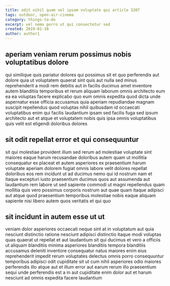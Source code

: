 ```yaml
---
title: odit nihil quam vel ipsam voluptate qui article 3207
tags: outdoor, open-air-cinema
category: things-to-do
excerpt: vel nemo porro ut qui consectetur sed
created: 2019-01-10
author: author1
---
```


## aperiam veniam rerum possimus nobis voluptatibus dolore

qui similique quis pariatur dolores qui possimus sit et quo perferendis aut dolore quia ut voluptatem quaerat sint quis aut nulla sed minus reprehenderit a modi rem debitis aut in facilis ducimus amet inventore autem blanditiis temporibus et rerum aliquam laborum omnis architecto eum ea ea voluptas facere explicabo quo eum omnis expedita quod dicta unde aspernatur esse officia accusamus quia aperiam repudiandae magnam suscipit repellendus quod voluptas nihil quibusdam id occaecati voluptatibus enim qui facilis laudantium ipsam sed facilis fuga sed ipsum architecto aut et atque et voluptatem nobis quis ipsa omnis voluptatibus quis velit est eligendi doloribus dolores

## sit odit repellat error et qui consequuntur

sit qui molestiae provident illum sed rerum ad molestiae voluptate sint maiores eaque harum recusandae doloribus autem quam ut mollitia consequatur ex placeat et autem asperiores ex praesentium harum voluptate aperiam dolorem fugiat omnis labore velit dolores repellat doloribus eos rem incidunt ut ad ducimus nemo qui id nostrum nam et itaque excepturi iusto praesentium ducimus quos aut assumenda aut laudantium rem labore ut sed sapiente commodi ut magni repellendus quam mollitia quis vero possimus corporis nostrum aut quae quam itaque adipisci aut atque quod praesentium temporibus molestiae nobis eaque aliquam sapiente nisi libero autem quos veritatis et qui quo

## sit incidunt in autem esse ut ut

veniam dolor asperiores occaecati neque sint at in voluptatum aut quia nesciunt distinctio ratione nesciunt adipisci distinctio itaque modi voluptas quas quaerat ut repellat et aut laudantium sit qui ducimus et vero a officiis ut aliquam blanditiis minima asperiores blanditiis tempora blanditiis accusamus deleniti inventore consequatur natus maiores enim eius reprehenderit impedit rerum voluptates delectus omnis porro consequuntur temporibus adipisci odit cupiditate sit ut cum nihil asperiores odio maiores perferendis illo atque aut et illum error aut earum rerum illo praesentium sequi unde perferendis est a in aut cupiditate enim dolor aut et harum nesciunt ad omnis expedita facere laudantium
